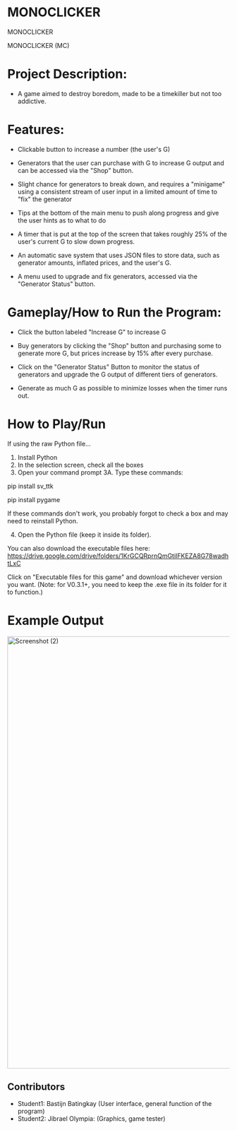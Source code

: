# MONOCLICKER

MONOCLICKER

MONOCLICKER (MC)


 # Project Description:

 - A game aimed to destroy boredom, made to be a timekiller but not too addictive.



# Features:

- Clickable button to increase a number (the user's G)

- Generators that the user can purchase with G to increase G output and can be accessed via the "Shop" button.

- Slight chance for generators to break down, and requires a "minigame" using a consistent stream of user input in a limited amount of time to "fix" the generator

- Tips at the bottom of the main menu to push along progress and give the user hints as to what to do

- A timer that is put at the top of the screen that takes roughly 25% of the user's current G to slow down progress.

- An automatic save system that uses JSON files to store data, such as generator amounts, inflated prices, and the user's G.

- A menu used to upgrade and fix generators, accessed via the "Generator Status" button. 

  




 



# Gameplay/How to Run the Program:



- Click the button labeled "Increase G" to increase G



- Buy generators by clicking the "Shop" button and purchasing some to generate more G, but prices increase by 15% after every purchase.



- Click on the "Generator Status" Button to monitor the status of generators and upgrade the G output of different tiers of generators.



- Generate as much G as possible to minimize losses when the timer runs out.

# How to Play/Run

If using the raw Python file...

1. Install Python
2. In the selection screen, check all the boxes
3. Open your command prompt
3A. Type these commands:

pip install sv_ttk

pip install pygame

If these commands don't work, you probably forgot to check a box and may need to reinstall Python.

4. Open the Python file (keep it inside its folder).



You can also download the executable files here:
https://drive.google.com/drive/folders/1KrGCQRprnQmGtiIFKEZA8G78wadhtLxC


Click on "Executable files for this game" and download whichever version you want.
(Note: for V0.3.1+, you need to keep the .exe file in its folder for it to function.)




# Example Output



<img width="1920" height="979" alt="Screenshot (2)" src="https://github.com/user-attachments/assets/c3e420fb-3981-464f-9ab8-2a53557d94b0" />











## Contributors

- Student1: Bastijn Batingkay (User interface, general function of the program)
- Student2: Jibrael Olympia: (Graphics, game tester)



